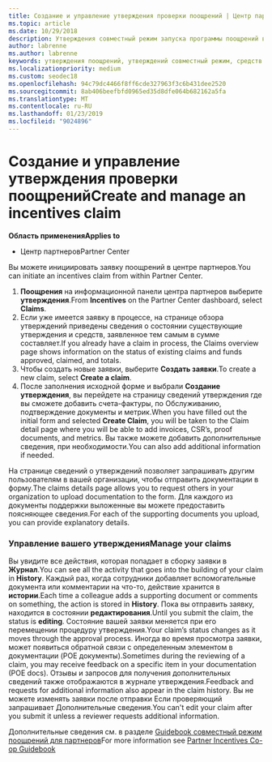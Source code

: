 ```yaml
---
title: Создание и управление утверждения проверки поощрений | Центр партнеров
ms.topic: article
ms.date: 10/29/2018
description: Утверждения совместный режим запуска программы поощрений в центре партнеров. Вы увидите все действия, которая попадает в сборку заявки в журнал.
author: labrenne
ms.author: labrenne
keywords: утверждения поощрений, утверждений совместный режим, средств совместный режим
ms.localizationpriority: medium
ms.custom: seodec18
ms.openlocfilehash: 94c79dc4466f8ff6cde327963f3c6b431dee2520
ms.sourcegitcommit: 8ab406beefbfd0965ed35d8dfe064b682162a5fa
ms.translationtype: MT
ms.contentlocale: ru-RU
ms.lasthandoff: 01/23/2019
ms.locfileid: "9024896"
---
```

# <a name="create-and-manage-an-incentives-claim"></a><span data-ttu-id="9f067-105">Создание и управление утверждения проверки поощрений</span><span class="sxs-lookup"><span data-stu-id="9f067-105">Create and manage an incentives claim</span></span>

**<span data-ttu-id="9f067-106">Область применения</span><span class="sxs-lookup"><span data-stu-id="9f067-106">Applies to</span></span>**
- <span data-ttu-id="9f067-107">Центр партнеров</span><span class="sxs-lookup"><span data-stu-id="9f067-107">Partner Center</span></span>

<span data-ttu-id="9f067-108">Вы можете инициировать заявку поощрений в центре партнеров.</span><span class="sxs-lookup"><span data-stu-id="9f067-108">You can initiate an incentives claim from within Partner Center.</span></span> 

1. <span data-ttu-id="9f067-109">**Поощрения** на информационной панели центра партнеров выберите **утверждения**.</span><span class="sxs-lookup"><span data-stu-id="9f067-109">From **Incentives** on the Partner Center dashboard, select **Claims**.</span></span>
2.  <span data-ttu-id="9f067-110">Если уже имеется заявку в процессе, на странице обзора утверждений приведены сведения о состоянии существующие утверждения и средств, заявленное тем самым в сумме составляет.</span><span class="sxs-lookup"><span data-stu-id="9f067-110">If you already have a claim in process, the Claims overview page shows information on the status of existing claims and funds approved, claimed, and totals.</span></span>
3.  <span data-ttu-id="9f067-111">Чтобы создать новые заявки, выберите **Создать заявки**.</span><span class="sxs-lookup"><span data-stu-id="9f067-111">To create a new claim, select **Create a claim**.</span></span>
4.  <span data-ttu-id="9f067-112">После заполнения исходной форме и выбрали **Создание утверждения**, вы перейдете на страницу сведений утверждения где вы сможете добавить счета-фактуры, по Обслуживанию, подтверждение документы и метрик.</span><span class="sxs-lookup"><span data-stu-id="9f067-112">When you have filled out the initial form and selected **Create Claim**, you will be taken to the Claim detail page where you will be able to add invoices, CSR’s, proof documents, and metrics.</span></span> <span data-ttu-id="9f067-113">Вы также можете добавить дополнительные сведения, при необходимости.</span><span class="sxs-lookup"><span data-stu-id="9f067-113">You can also add additional information if needed.</span></span>

<span data-ttu-id="9f067-114">На странице сведений о утверждений позволяет запрашивать другим пользователям в вашей организации, чтобы отправить документации в форму.</span><span class="sxs-lookup"><span data-stu-id="9f067-114">The claims details page allows you to request others in your organization to upload documentation to the form.</span></span> <span data-ttu-id="9f067-115">Для каждого из документы поддержки выложенные вы можете предоставить поясняющее сведения.</span><span class="sxs-lookup"><span data-stu-id="9f067-115">For each of the supporting documents you upload, you can provide explanatory details.</span></span> 

### <a name="manage-your-claims"></a><span data-ttu-id="9f067-116">Управление вашего утверждения</span><span class="sxs-lookup"><span data-stu-id="9f067-116">Manage your claims</span></span>

<span data-ttu-id="9f067-117">Вы увидите все действия, которая попадает в сборку заявки в **Журнал**.</span><span class="sxs-lookup"><span data-stu-id="9f067-117">You can see all the activity that goes into the building of your claim in **History**.</span></span> <span data-ttu-id="9f067-118">Каждый раз, когда сотрудники добавляет вспомогательные документа или комментарии на что-то, действие хранится в **истории**.</span><span class="sxs-lookup"><span data-stu-id="9f067-118">Each time a colleague adds a supporting document or comments on something, the action is stored in **History**.</span></span> <span data-ttu-id="9f067-119">Пока вы отправить заявку, находится в состоянии **редактирования**.</span><span class="sxs-lookup"><span data-stu-id="9f067-119">Until you submit the claim, the status is **editing**.</span></span> <span data-ttu-id="9f067-120">Состояние вашей заявки меняется при его перемещении процедуру утверждения.</span><span class="sxs-lookup"><span data-stu-id="9f067-120">Your claim’s status changes as it moves through the approval process.</span></span> <span data-ttu-id="9f067-121">Иногда во время просмотра заявки, может появиться обратной связи с определенным элементом в документации (POE документы).</span><span class="sxs-lookup"><span data-stu-id="9f067-121">Sometimes during the reviewing of a claim, you may receive feedback on a specific item in your documentation (POE docs).</span></span> <span data-ttu-id="9f067-122">Отзывы и запросов для получения дополнительных сведений также отображаются в журнале утверждения.</span><span class="sxs-lookup"><span data-stu-id="9f067-122">Feedback and requests for additional information also appear in the claim history.</span></span> <span data-ttu-id="9f067-123">Вы не можете изменять заявки после отправки Если проверяющий запрашивает Дополнительные сведения.</span><span class="sxs-lookup"><span data-stu-id="9f067-123">You can't edit your claim after you submit it unless a reviewer requests additional information.</span></span>

<span data-ttu-id="9f067-124">Дополнительные сведения см. в разделе [Guidebook совместный режим поощрений для партнеров](https://assets.microsoft.com/coop-guidebook.pdf)</span><span class="sxs-lookup"><span data-stu-id="9f067-124">For more information see [Partner Incentives Co-op Guidebook](https://assets.microsoft.com/coop-guidebook.pdf)</span></span>
